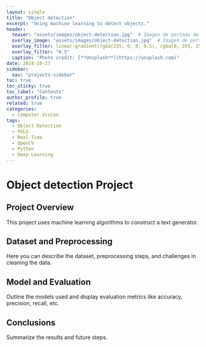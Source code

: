 ```yaml
---
layout: single
title: "Object detection"
excerpt: "Using machine learning to detect objects."
header:
  teaser: "assets/images/object-detection.jpg"  # Imagen de portada del proyecto
  overlay_image: "assets/images/object-detection.jpg"  # Imagen de portada del proyecto
  overlay_filter: linear-gradient(rgba(255, 0, 0, 0.5), rgba(0, 255, 255, 0.5))
  overlay_filter: "0.5"
  caption: "Photo credit: [**Unsplash**](https://unsplash.com)"
date: 2024-10-27
sidebar:
  nav: "projects-sidebar"
toc: true
toc_sticky: true
toc_label: "Contents"
author_profile: true
related: true
categories:
  - Computer Vision
tags:
  - Object Detection
  - YOLO
  - Real-Time
  - OpenCV
  - Python
  - Deep Learning
---
```


# Object detection Project

## Project Overview
This project uses machine learning algorithms to construct a text generator.

<!-- 

- Implementa un modelo como YOLO o Faster R-CNN para detectar objetos en imágenes o videos.
	•	Ingeniería de características: Trabaja en mejorar la calidad de los datos de entrada.
	•	Tuning de hiperparámetros: Experimenta con la búsqueda de hiperparámetros (Grid Search, Random Search) y técnicas como optimización bayesiana.

 -->

## Dataset and Preprocessing
Here you can describe the dataset, preprocessing steps, and challenges in cleaning the data.

## Model and Evaluation
Outline the models used and display evaluation metrics like accuracy, precision, recall, etc.

<!-- // ![ROC Curve](/assets/images/fraud_detection_roc.png) -->

## Conclusions
Summarize the results and future steps.